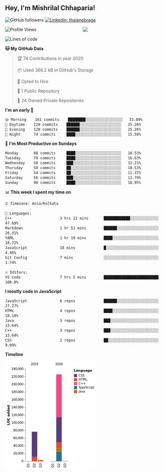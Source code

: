 <h2>Hey, I'm Mishrilal Chhaparia!</h2>

<!-- ![Mishrilal's github stats](https://github-readme-stats.vercel.app/api?username=mishrilal&theme=blue-green&show_icons=true&count_private=true) -->
![GitHub followers](https://img.shields.io/github/followers/mishrilal?label=Follow&style=social)
[![Linkedin: thaianebraga](https://img.shields.io/badge/-Mishrilal%20Chhaparia-blue?style=flat-square&logo=Linkedin&logoColor=white&link=https://www.linkedin.com/in/mishrilal-chhaparia-074969192/)](https://www.linkedin.com/in/mishrilal-chhaparia-074969192/)

<img align='right' src="https://avatars1.githubusercontent.com/u/53535840?s=400&u=ccbf62c3091d7277d104d3666e4598207f27c197&v=4" width="250">

<!--START_SECTION:waka-->
![Profile Views](http://img.shields.io/badge/Profile%20Views-409-blue)

![Lines of code](https://img.shields.io/badge/From%20Hello%20World%20I've%20written-314979%20Lines%20of%20code-blue)

**🐱 My GitHub Data** 

> 🏆 74 Contributions in year 2020
 > 
> 📦 Used 366.2 kB in GitHub's Storage 
 > 
> 💼 Opted to Hire
 > 
> 📜 1 Public Repository 
 > 
> 🔑 24 Owned Private Repositories 

**I'm an early 🐤** 

```text
🌞 Morning    161 commits    ████████░░░░░░░░░░░░░░░░░   33.89% 
🌆 Daytime    120 commits    ██████░░░░░░░░░░░░░░░░░░░   25.26% 
🌃 Evening    120 commits    ██████░░░░░░░░░░░░░░░░░░░   25.26% 
🌙 Night      74 commits     ████░░░░░░░░░░░░░░░░░░░░░   15.58%

```
📅 **I'm Most Productive on Sundays** 

```text
Monday       88 commits     ████░░░░░░░░░░░░░░░░░░░░░   18.53% 
Tuesday      79 commits     ████░░░░░░░░░░░░░░░░░░░░░   16.63% 
Wednesday    58 commits     ███░░░░░░░░░░░░░░░░░░░░░░   12.21% 
Thursday     50 commits     ██░░░░░░░░░░░░░░░░░░░░░░░   10.53% 
Friday       54 commits     ██░░░░░░░░░░░░░░░░░░░░░░░   11.37% 
Saturday     56 commits     ███░░░░░░░░░░░░░░░░░░░░░░   11.79% 
Sunday       90 commits     ████░░░░░░░░░░░░░░░░░░░░░   18.95%

```


📊 **This week I spent my time on** 

```text
⌚︎ Timezone: Asia/Kolkata

💬 Languages: 
C++                      3 hrs 22 mins       ████████████░░░░░░░░░░░░░   47.69% 
Markdown                 1 hr 51 mins        ██████░░░░░░░░░░░░░░░░░░░   26.31% 
YAML                     1 hr 19 mins        ████░░░░░░░░░░░░░░░░░░░░░   18.72% 
JavaScript               18 mins             █░░░░░░░░░░░░░░░░░░░░░░░░   4.46% 
Git Config               7 mins              ░░░░░░░░░░░░░░░░░░░░░░░░░   1.74%

🔥 Editors: 
VS Code                  7 hrs 5 mins        █████████████████████████   100.0%

```

**I mostly code in JavaScript** 

```text
JavaScript               6 repos             ██████░░░░░░░░░░░░░░░░░░░   27.27% 
HTML                     4 repos             ████░░░░░░░░░░░░░░░░░░░░░   18.18% 
Java                     3 repos             ███░░░░░░░░░░░░░░░░░░░░░░   13.64% 
C++                      3 repos             ███░░░░░░░░░░░░░░░░░░░░░░   13.64% 
CSS                      2 repos             ██░░░░░░░░░░░░░░░░░░░░░░░   9.09%

```


**Timeline**

![Chart not found](https://github.com/mishrilal/mishrilal/blob/master/charts/bar_graph.png) 


<!--END_SECTION:waka-->
